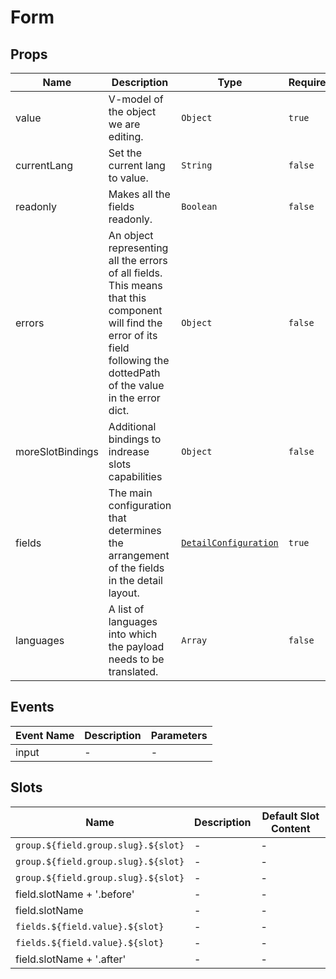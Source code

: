 # Form

## Props

<!-- @vuese:Form:props:start -->

|Name|Description|Type|Required|Default|
|---|---|---|---|---|
|value|V-model of the object we are editing.|`Object`|`true`|-|
|currentLang|Set the current lang to value.|`String`|`false`|-|
|readonly|Makes all the fields readonly.|`Boolean`|`false`|-|
|errors|An object representing all the errors of all fields. This means that this component will find the error of its field following the dottedPath of the value in the error dict.|`Object`|`false`|-|
|moreSlotBindings|Additional bindings to indrease slots capabilities|`Object`|`false`|-|
|fields|The main configuration that determines the arrangement of the fields in the detail layout.|[`DetailConfiguration`](#detailconfiguration)|`true`|-|
|languages|A list of languages into which the payload needs to be translated.|`Array`|`false`|[]|

<!-- @vuese:Form:props:end -->


## Events

<!-- @vuese:Form:events:start -->

|Event Name|Description|Parameters|
|---|---|---|
|input|-|-|

<!-- @vuese:Form:events:end -->


## Slots

<!-- @vuese:Form:slots:start -->

|Name|Description|Default Slot Content|
|---|---|---|
|`group.${field.group.slug}.${slot}`|-|-|
|`group.${field.group.slug}.${slot}`|-|-|
|`group.${field.group.slug}.${slot}`|-|-|
|field.slotName + '.before'|-|-|
|field.slotName|-|-|
|`fields.${field.value}.${slot}`|-|-|
|`fields.${field.value}.${slot}`|-|-|
|field.slotName + '.after'|-|-|

<!-- @vuese:Form:slots:end -->



